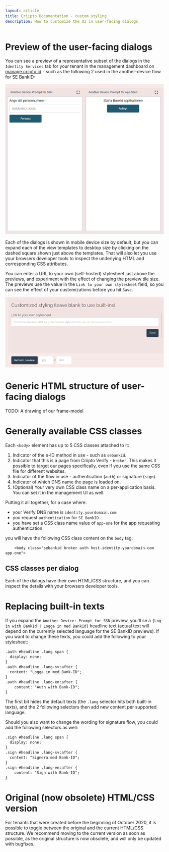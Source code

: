 ```yaml
---
layout: article
title: Criipto Documentation - custom styling
description: How to customize the UI in user-facing dialogs
---
```


# Preview of the user-facing dialogs
You can see a preview of a representative subset of the dialogs in the `Identity Services` tab for your tenant in the management dashboard on [manage.criipto.id](https://manage.criipto.id) - such as the following 2 used in the another-device flow for SE BankID:

![Previews](/images/preview-sebankid-anotherdevice.png)

Each of the dialogs is shown in mobile device size by default, but you can expand each of the view templates to desktop size by clicking on the dashed square shown just above the templates. That will also let you use your browsers developer tools to inspect the underlying HTML and corresponding CSS attributes.

You can enter a URL to your own (self-hosted) stylesheet just above the previews, and experiment with the effect of changing the preview tile size. The previews use the value in the `Link to your own stylesheet` field, so you can see the effect of your customizations before you hit `Save`.

![Custom Styling](/images/custom-styling.png)

# Generic HTML structure of user-facing dialogs
TODO: A drawing of our frame-model

# Generally available CSS classes
Each `<body>` element has up to 5 CSS classes attached to it:
1. Indicator of the e-ID method in use - such as `sebankid`.
2. Indicator that this is a page from Criipto Verify - `broker`. This makes it possible to target our pages specifically, even if you use the same CSS file for different websites.
3. Indicator of the flow in use - authentication (`auth`) or signature (`sign`).
4. Indicator of which DNS name the page is loaded on.
5. (Optional) Your very own CSS class name on a per-application basis. You can set it in the management UI as well.

Putting it all together, for a case where:

- your Verify DNS name is `identity.yourdomain.com` 
- you request `authentication` for `SE BankID`
- you have set a CSS class name value of `app-one` for the app requesting authentication

you will have the following CSS class content on the `body` tag:
```
    <body class="sebankid broker auth host-identity-yourdomain-com app-one">
```

## CSS classes per dialog
Each of the dialogs have their own HTML/CSS structure, and you can inspect the details with your browsers developer tools.

# Replacing built-in texts
If you expand the `Another Device: Prompt for SSN` preview, you'll se a `{Log in with BankId | Logga in med BankId}` headline text (actual text will depend on the currently selected language for the SE BankID previews). If you want to change these texts, you could add the following to your stylesheet:
```
.auth #headline .lang span {
  display: none;
}
.auth #headline .lang-sv:after {
  content: "Logga in med Bank-ID";
}
.auth #headline .lang-en:after {
    content: "Auth with Bank-ID";
}
```
The first bit hides the default texts (the `.lang` selector hits both built-in texts), and the 2 following selectors then add new content per supported language.

Should you also want to change the wording for signature flow, you could add the following selectors as well:
```
.sign #headline .lang span {
  display: none;
}
.sign #headline .lang-sv:after {
  content: "Signera med Bank-ID";
}
.sign #headline .lang-en:after {
    content: "Sign with Bank-ID";
}
```

# Original (now obsolete) HTML/CSS version
For tenants that were created before the beginning of October 2020, it is possible to toggle between the original and the current HTML/CSS structure. We recommend moving to the current version as soon as possible, as the original structure is now obsolete, and will only be updated with bugfixes.
